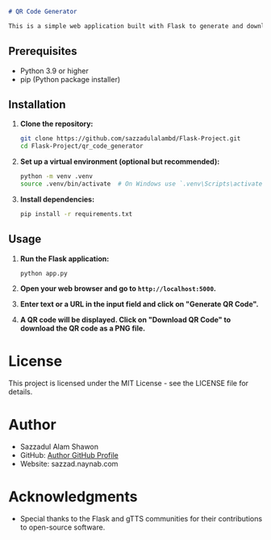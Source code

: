 

```markdown
# QR Code Generator

This is a simple web application built with Flask to generate and download QR codes based on user input.
```

## Prerequisites

- Python 3.9 or higher
- pip (Python package installer)

## Installation


1. **Clone the repository:**

   ```bash
   git clone https://github.com/sazzadulalambd/Flask-Project.git
   cd Flask-Project/qr_code_generator
   ```

2. **Set up a virtual environment (optional but recommended):**

   ```bash
   python -m venv .venv
   source .venv/bin/activate  # On Windows use `.venv\Scripts\activate`
   ```

3. **Install dependencies:**

   ```bash
   pip install -r requirements.txt
   ```

## Usage

1. **Run the Flask application:**

   ```bash
   python app.py
   ```

2. **Open your web browser and go to `http://localhost:5000`.**

3. **Enter text or a URL in the input field and click on "Generate QR Code".**

4. **A QR code will be displayed. Click on "Download QR Code" to download the QR code as a PNG file.**

# License

This project is licensed under the MIT License - see the LICENSE file for details.

# Author

- Sazzadul Alam Shawon
- GitHub: [Author GitHub Profile](https://github.com/sazzadulalambd)
- Website: sazzad.naynab.com

# Acknowledgments

- Special thanks to the Flask and gTTS communities for their contributions to open-source software.